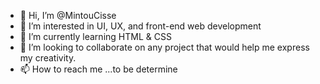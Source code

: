 - 👋 Hi, I’m @MintouCisse
- 👀 I’m interested in UI, UX, and front-end web development 
- 🌱 I’m currently learning HTML & CSS
- 💞️ I’m looking to collaborate on any project that would help me express my creativity.
- 📫 How to reach me ...to be determine

<!---
MintouCisse/MintouCisse is a ✨ special ✨ repository because its `README.md` (this file) appears on your GitHub profile.
You can click the Preview link to take a look at your changes.
--->
